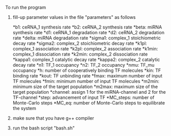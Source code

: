 To run the program

1. fill-up parameter values in the file "parameters" as follows


    *b1:            ceRNA_1 synthesis rate 
    *b2:            ceRNA_2 synthesis rate
    *beta:          miRNA synthesis rate
    *d1:            ceRNA_1 degradation rate
    *d2:            ceRNA_2 degradation rate
    *delta:         miRNA degradation rate
    *sigma1:		complex_1 stoichiometric decay rate
    *sigma2:		complex_2 stoichiometric  decay rate
    *k1pl:          complex_1 association rate
    *k2pl:          complex_2 association rate
    *k1min:         complex_1 dissociation rate 
    *k2min:         complex_2 dissociation rate 
    *kappa1:		complex_1 catalytic decay rate
    *kappa2:		complex_2 catalytic decay rate
    *n1:            TF_1 occupancy
    *n2:            TF_2 occupancy
    *nmu:           TF_mu occupancy 
    *h:             number of cooperatively binding TF molecules
    *kin:           TF binding rate	
    *kout:          TF unbinding rate
    *fmax:          maximum number of input TF molecules
    *fmin:          minimum number of input TF molecules
    *m2min:         minimum size of the target population
    *m2max:         maximum size of the target population
    *channel:       assign 1 for the miRNA-channel and 2 for the TF-channel
    *step:          advancement of input TF
    *MC_steps:      number of Monte-Carlo steps
    *MC_eq:         number of Monte-Carlo steps to equilibrate the system



2. make sure that you have g++ compiler


3. run the bash script "bash.sh"

